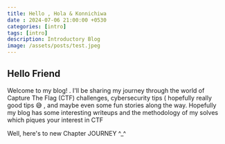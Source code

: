 ```yaml
---
title: Hello , Hola & Konnichiwa 
date : 2024-07-06 21:00:00 +0530
categories: [intro]
tags: [intro]
description: Introductory Blog
image: /assets/posts/test.jpeg
---
```


## Hello Friend

Welcome to my blog! . I'll be sharing my journey through the world of Capture The Flag (CTF) challenges, cybersecurity tips ( hopefully really good tips :sweat_smile: , and maybe even some fun stories along the way. Hopefully my blog has some interesting writeups and the methodology of my solves which piques your interest in CTF 

Well, here's to new Chapter JOURNEY ^_^
